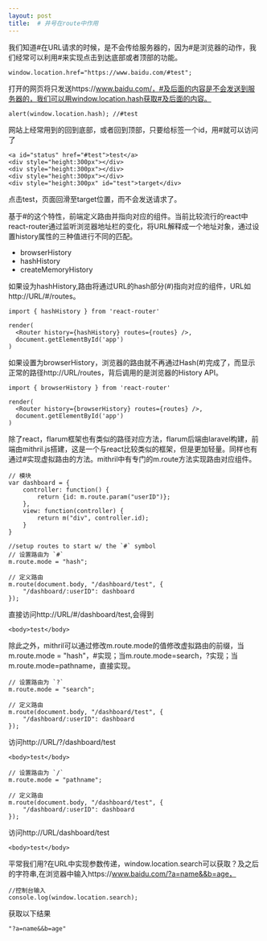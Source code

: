 ```yaml
---
layout: post
title:  # 井号在route中作用
---
```


我们知道#在URL请求的时候，是不会传给服务器的，因为#是浏览器的动作，我们经常可以利用#来实现点击到达底部或者顶部的功能。
~~~
window.location.href="https://www.baidu.com/#test";
~~~

打开的网页将只发送https://www.baidu.com/，#及后面的内容是不会发送到服务器的，我们可以用window.location.hash获取#及后面的内容。

~~~
alert(window.location.hash); //#test
~~~

网站上经常用到的回到底部，或者回到顶部，只要给标签一个id，用#就可以访问了

~~~
<a id="status" href="#test">test</a>
<div style="height:300px"></div>
<div style="height:300px"></div>
<div style="height:300px"></div>
<div style="height:300px" id="test">target</div>
~~~
点击test，页面回滑至target位置，而不会发送请求了。

基于#的这个特性，前端定义路由并指向对应的组件。当前比较流行的react中react-router通过监听浏览器地址栏的变化，将URL解释成一个地址对象，通过设置history属性的三种值进行不同的匹配。

* browserHistory
* hashHistory
* createMemoryHistory

如果设为hashHistory,路由将通过URL的hash部分(#)指向对应的组件，URL如http://URL/#/routes。

~~~
import { hashHistory } from 'react-router'

render(
  <Router history={hashHistory} routes={routes} />,
  document.getElementById('app')
)
~~~

如果设置为browserHistory，浏览器的路由就不再通过Hash(#)完成了，而显示正常的路径http://URL/routes，背后调用的是浏览器的History API。
~~~
import { browserHistory } from 'react-router'

render(
  <Router history={browserHistory} routes={routes} />,
  document.getElementById('app')
)
~~~

除了react，flarum框架也有类似的路径对应方法，flarum后端由laravel构建，前端由mithril.js搭建，这是一个与react比较类似的框架，但是更加轻量。同样也有通过#实现虚拟路由的方法。mithril中有专门的m.route方法实现路由对应组件。
~~~
// 模块
var dashboard = {
    controller: function() {
        return {id: m.route.param("userID")};
    },
    view: function(controller) {
        return m("div", controller.id);
    }
}

//setup routes to start w/ the `#` symbol
// 设置路由为 `#`
m.route.mode = "hash";

// 定义路由
m.route(document.body, "/dashboard/test", {
    "/dashboard/:userID": dashboard
});
~~~
直接访问http://URL/#/dashboard/test,会得到
~~~
<body>test</body>
~~~

除此之外，mithril可以通过修改m.route.mode的值修改虚拟路由的前缀，当m.route.mode = "hash"，#实现；当m.route.mode=search，?实现；当m.route.mode=pathname，直接实现。

~~~
// 设置路由为 `?`
m.route.mode = "search";

// 定义路由
m.route(document.body, "/dashboard/test", {
    "/dashboard/:userID": dashboard
});
~~~

访问http://URL/?/dashboard/test
~~~
<body>test</body>
~~~

~~~
// 设置路由为 `/`
m.route.mode = "pathname";

// 定义路由
m.route(document.body, "/dashboard/test", {
    "/dashboard/:userID": dashboard
});
~~~

访问http://URL/dashboard/test
~~~
<body>test</body>
~~~

平常我们用?在URL中实现参数传递，window.location.search可以获取？及之后的字符串,在浏览器中输入https://www.baidu.com/?a=name&&b=age，

~~~
//控制台输入
console.log(window.location.search);
~~~
获取以下结果
~~~
"?a=name&&b=age"
~~~
